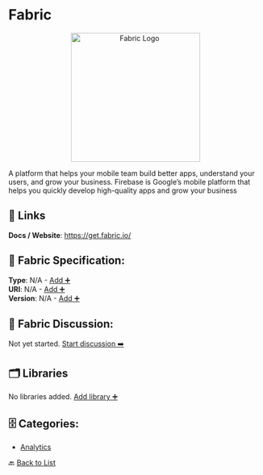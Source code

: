# Fabric
<p align="center">
    <img width="256" src="https://raw.githubusercontent.com/apis-list/apis-list/main/apis/fabric/logo_256x256.png" alt="Fabric Logo"/>
</p>
A platform that helps your mobile team build better apps, understand your users, and grow your business. Firebase is Google’s mobile platform that helps you quickly develop high-quality apps and grow your business

##  🔗 Links
**Docs / Website**: https://get.fabric.io/

## 🧬 Fabric Specification:
**Type**: N/A - [Add ➕](https://github.com/apis-list/apis-list/edit/main/apis.yaml#6149)  
**URI**: N/A - [Add ➕](https://github.com/apis-list/apis-list/edit/main/apis.yaml#6149)  
**Version**: N/A - [Add ➕](https://github.com/apis-list/apis-list/edit/main/apis.yaml#6149)

## 💬 Fabric Discussion:
Not yet started. [Start discussion ➡️](https://github.com/apis-list/apis-list/discussions/new)

## 🗂️ Libraries

No libraries added. [Add library ➕](https://github.com/apis-list/apis-list/edit/main/apis.yaml#6149)    


## 🗄️ Categories:
- [Analytics](https://github.com/apis-list/apis-list#analytics-)

🔙  [Back to List](https://github.com/apis-list/apis-list)
